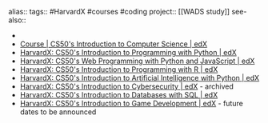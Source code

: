 alias::
tags:: #HarvardX #courses #coding 
project:: [[WADS study]] 
see-also::

-
- [Course | CS50's Introduction to Computer Science | edX](https://learning.edx.org/course/course-v1:HarvardX+CS50+X/home)
- [HarvardX: CS50's Introduction to Programming with Python | edX](https://www.edx.org/learn/python/harvard-university-cs50-s-introduction-to-programming-with-python)
- [HarvardX: CS50's Web Programming with Python and JavaScript | edX](https://www.edx.org/learn/web-development/harvard-university-cs50-s-web-programming-with-python-and-javascript)
- [HarvardX: CS50's Introduction to Programming with R | edX](https://www.edx.org/learn/r-programming/harvard-university-cs50-s-introduction-to-programming-with-r)
- [HarvardX: CS50's Introduction to Artificial Intelligence with Python | edX](https://www.edx.org/learn/artificial-intelligence/harvard-university-cs50-s-introduction-to-artificial-intelligence-with-python)
- [HarvardX: CS50's Introduction to Cybersecurity | edX](https://www.edx.org/learn/cybersecurity/harvard-university-cs50-s-introduction-to-cybersecurity) - archived
- [HarvardX: CS50's Introduction to Databases with SQL | edX](https://www.edx.org/learn/sql/harvard-university-cs50-s-introduction-to-databases-with-sql)
- [HarvardX: CS50's Introduction to Game Development | edX](https://www.edx.org/learn/game-development/harvard-university-cs50-s-introduction-to-game-development) - future dates to be announced